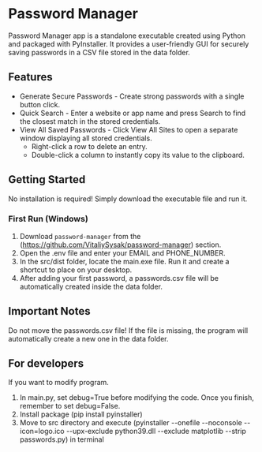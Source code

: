 # Password Manager

Password Manager app is a standalone executable created using Python and packaged with PyInstaller.
It provides a user-friendly GUI for securely saving passwords in a CSV file stored in the data folder.

## Features

- Generate Secure Passwords - Create strong passwords with a single button click.
- Quick Search - Enter a website or app name and press Search to find the closest match in the stored credentials.
- View All Saved Passwords - Click View All Sites to open a separate window displaying all stored credentials.
    - Right-click a row to delete an entry.
    - Double-click a column to instantly copy its value to the clipboard.

## Getting Started

No installation is required! Simply download the executable file and run it.

### First Run (Windows)

1. Download `password-manager` from the (https://github.com/VitaliySysak/password-manager) section.
2. Open the .env file and enter your EMAIL and PHONE_NUMBER.
3. In the src/dist folder, locate the main.exe file. Run it and create a shortcut to place on your desktop.
4. After adding your first password, a passwords.csv file will be automatically created inside the data folder.

## Important Notes

Do not move the passwords.csv file!
If the file is missing, the program will automatically create a new one in the data folder.

## For developers 

If you want to modify program.
1. In main.py, set debug=True before modifying the code. Once you finish, remember to set debug=False.
2. Install package (pip install pyinstaller)
3. Move to src directory and execute 
(pyinstaller --onefile --noconsole --icon=logo.ico --upx-exclude python39.dll --exclude matplotlib --strip passwords.py)
in terminal

